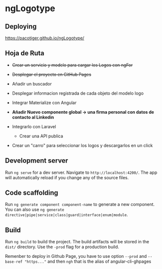 # ngLogotype

## Deploying

https://pacotiger.github.io/ngLogotype/

## Hoja de Ruta

* ~~Crear un servicio y modelo para cargar los Logos con ngFor~~

* ~~Desplegar el proyecto en GitHub Pages~~

* Añadir un buscador

* Desplegar informacion registrada de cada objeto del modelo logo

* Integrar Materialize con Angular

* **Añadir Nuevo componente global -> una firma personal con datos de contacto al Linkedin**

* Integrarlo con Laravel
  * Crear una API publica

* Crear un "carro" para seleccionar los logos y descargarlos en un click

## Development server

Run `ng serve` for a dev server. Navigate to `http://localhost:4200/`. The app will automatically reload if you change any of the source files.

## Code scaffolding

Run `ng generate component component-name` to generate a new component. You can also use `ng generate directive|pipe|service|class|guard|interface|enum|module`.

## Build

Run `ng build` to build the project. The build artifacts will be stored in the `dist/` directory. Use the `-prod` flag for a production build.

Remenber to deploy in Github Page, you have to use option `--prod` and `--base-ref "https..."` and then `ngh` that is the alias of angular-cli-ghpages



